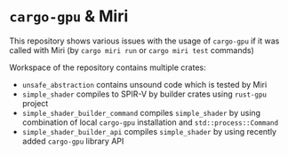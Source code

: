 # `cargo-gpu` & Miri

This repository shows various issues with the usage of `cargo-gpu` if it was called with Miri (by `cargo miri run` or `cargo miri test` commands)

Workspace of the repository contains multiple crates:

- `unsafe_abstraction` contains unsound code which is tested by Miri
- `simple_shader` compiles to SPIR-V by builder crates using `rust-gpu` project
- `simple_shader_builder_command` compiles `simple_shader` by using combination of local `cargo-gpu` installation and `std::process::Command`
- `simple_shader_builder_api` compiles `simple_shader` by using recently added `cargo-gpu` library API
